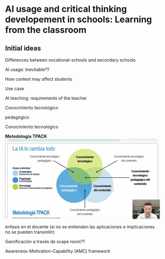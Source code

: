 # AI usage and critical thinking developement in schools: Learning from the classroom

## Initial ideas

Differences between vocational-schools and secondary schools

AI usage: Inevitable??

How context may affect students 

Use case

AI teaching: requirements of the teacher

Conocimiento tecnológico

pedagógico

Conocimiento tecnológico

**Metodología TPACK**
![](./IMG/TPAK_AI.png)

énfasis en el docente (si no se entienden las aplicaciones e implicaciones no se pueden transmitir)


Gamificación a través de scape room??


Awareness-Motivation-Capability (AMC) framework


